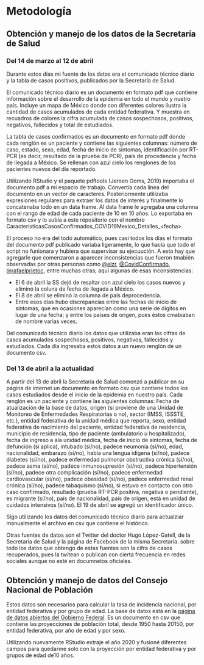 # Metodología

## Obtención y manejo de los datos de la Secretaría de Salud
### Del 14 de marzo al 12 de abril
Durante estos días mi fuente de los datos era el comunicado técnico diario y la tabla de casos positivos, publicados por la Secretaría de Salud.

El comunicado técnico diario es un documento en formato pdf que contiene información sobre el desarrollo de la epidemia en todo el mundo y nuetro país. Incluye un mapa de México donde con diferentes colores ilustra la cantidad de casos acumulados de cada entidad federativa. Y muestra en recuadros de colores la cifra acumulada de casos sospechosos, positivos, negativos, fallecidos y total de estudiados.

La tabla de casos confirmados es un documento en formato pdf donde cada renglón es un paciente y contiene las siguientes columnas: número de caso, estado, sexo, edad, fecha de inicio de síntomas, identificación por RT-PCR (es decir, resultado de la prueba de PCR), país de procedencia y fecha de llegada a México. Se rellenan con azul cielo los renglones de los pacientes nuevos del día reportado.

Utilizando RStudio y el paquete pdftools (Jeroen Ooms, 2019) importaba el documento pdf a mi espacio de trabajo. Convertía cada línea del documento en un vector de caracteres. Posteriormente utilizaba expresiones regulares para extraer los datos de interés y finalmente lo concatenaba todo en un data frame. Al data frame le agregaba una columna con el rango de edad de cada paciente de 10 en 10 años. Lo exportaba en formato csv y lo subía a este repositorio con el nombre CaracteristicasCasosConfirmados_COVID19Mexico_Detalles_\<fecha\>.

El proceso no era del todo automático, pues casi todos los días el formato del documento pdf publicado variaba ligeramente, lo que hacía que todo el script no funionara y hubiera que supervisar su ejecuución. A esto hay que agregarle que comenzaron a aparecer inconsistencias que fueron tmabién observadas por otras personas como [@elzr](https://twitter.com/elzr), [@CovidConfirmado](https://twitter.com/CovidConfirmado), [@rafaelprietoc](https://twitter.com/rafaelprietoc), entre muchas otras; aquí algunas de esas inconsistencias:

- El 6 de abril la SS dejó de resaltar con azul cielo los casos nuevos y eliminó la coluna de fecha de llegada a México.
- El 8 de abril se eliminó la columna de país deprocedencia.
- Entre esos días hubo discrepancias entre las fechas de inicio de síntomas, que en ocasiones aparecían como una serie de dígitos en lugar de una fecha; y entre los países de origen, pues éstos cmabiaban de nombre varias veces.

Del comunicado técnico diario los datos que utilizaba eran las cifras de casos acumulados sospechosos, positivos, negativos, fallecidos y estudiados. Cada día ingresaba estos datos a un nuevo renglón de un documento csv.

### Del 13 de abril a la actualidad
A partir del 13 de abril la Secretaría de Salud comenzó a publicar en su página de internet un documento en formato csv que contiene todos los casos estudiados desde el inicio de la epidemia en nuestro país. Cada renglón es un paciente y contiene las siguientes columnas: Fecha de atualización de la base de datos, origen (si proviene de una Unidad de Monitoreo de Enfermedades Respiratorias o no), sector (IMSS, ISSSTE, etc.), entidad federativa de la unidad médica que reporta, sexo, entidad federativa de nacimiento del paciente, entidad federativa de residencia, municipio de residencia, tipo de paciente (ambulatorio u hospitalizado), fecha de ingreso a ala unidad médica, fecha de inicio de síntomas, fecha de defunción (si aplica), intubado (sí/no), padece neumonía (sí/no), edad, nacionalidad, embarazo (sí/no), habla una lengua idígena (sí/no), padece diabetes (sí/no), padece enfermedad pulmonar obstructiva crónica (sí/no), padece asma (sí/no), padece inmunosupresión (sí/no), padece hipertensión (sí/no), padece otra complicación (sí/no), padece enfermedad cardiovascular (sí/no), padece obesidad (sí/no), padece enfermedad renal crónica (sí/no), padece tabaquismo (sí/no), si estuvo en contacto con otro caso confirmado, resultado (prueba RT-PCR positiva, negativa o pendiente), es migrante (sí/no), país de nacionalidad, país de origen, está en unidad de cuidados intensivos (sí/no). El 19 de abril se agregó un identificador único.

Sigo utilizando los datos del comunicado técnico diario para actualziar manualmente el archivo en csv que contiene el histórico.

Otras fuentes de datos son el Twitter del doctor Hugo López-Gatell, de la Secretaría de Salud y la página de Facebook de la misma Secretaría. sobre todo los datos que obtengo de estas fuentes son la cifra de casos recuperados, pues la twitean o publican con cierta frecuencia en redes sociales aunque no esté en documnetos oficiales.

## Obtención y manejo de datos del Consejo Nacional de Población
Estos datos son necesarios para calcular la tasa de incidencia nacional, por entidad federativa y por grupo de edad. La base de datos está en la [página de datos abiertos del Gobierno Federal](https://datos.gob.mx/busca/dataset/proyecciones-de-la-poblacion-de-mexico-y-de-las-entidades-federativas-2016-2050/resource/ed3bb2f4-655a-4224-ad76-e1e800e4ff9c). Es un documento en csv que contiene las proyecciones de población total, desde 1950 hasta 20150, por entidad federativa, por año de edad y por sexo.

Utilizando nuevamente RStudio extraje el año 2020 y fusioné diferentes campos para quedarme solo con la proyección por entidad federativa y por grupos de edad de10 años.





